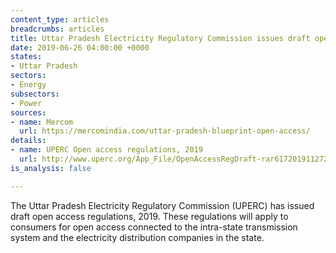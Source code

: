 ```yaml
---
content_type: articles
breadcrumbs: articles
title: Uttar Pradesh Electricity Regulatory Commission issues draft open access regulations
date: 2019-06-26 04:00:00 +0000
states:
- Uttar Pradesh
sectors:
- Energy
subsectors:
- Power
sources:
- name: Mercom
  url: https://mercomindia.com/uttar-pradesh-blueprint-open-access/
details:
- name: UPERC Open access regulations, 2019
  url: http://www.uperc.org/App_File/OpenAccessRegDraft-rar6172019112725AM.rar
is_analysis: false

---
```

The Uttar Pradesh Electricity Regulatory Commission (UPERC) has issued draft open access regulations, 2019. These regulations will apply to consumers for open access connected to the intra-state transmission system and the electricity distribution companies in the state.